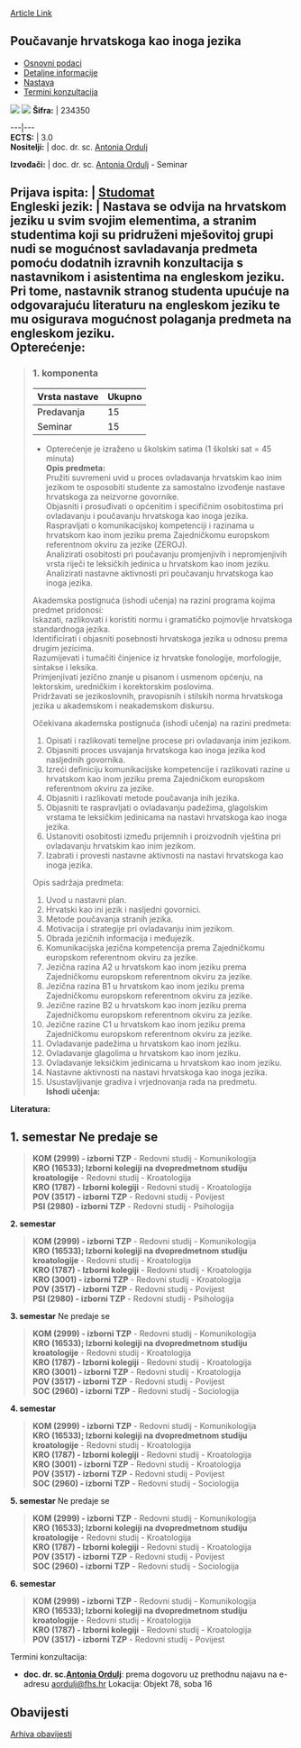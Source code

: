 [Article Link](https://www.fhs.hr/predmet/phkij)

## Poučavanje hrvatskoga kao inoga jezika
  * [Osnovni podaci](https://www.fhs.hr/predmet/phkij#v1id-523798_127592_1_0 "Osnovni podaci")
  * [Detaljne informacije](https://www.fhs.hr/predmet/phkij#v1id-523798_127592_1_1 "Detaljne informacije")
  * [Nastava](https://www.fhs.hr/predmet/phkij#v1id-523798_127592_1_2 "Nastava")
  * [Termini konzultacija](https://www.fhs.hr/predmet/phkij#v1id-523798_127592_1_3 "Termini konzultacija")


[![](https://www.fhs.hr/img/flags/gif/hr.gif)](https://www.fhs.hr/predmet/phkij) [![](https://www.fhs.hr/img/flags/gif/gb.gif)](https://www.fhs.hr/en/course/tcaafl)
**Šifra:** |  234350  
  
---|---  
**ECTS:** |  3.0   
**Nositelji:** |  doc. dr. sc. [Antonia Ordulj](https://www.fhs.hr/djelatnik/antonia.ordulj)   
  
**Izvođači:** |  doc. dr. sc. [Antonia Ordulj](https://www.fhs.hr/djelatnik/antonia.ordulj) - Seminar  
  
**Prijava ispita:** |  [Studomat](http://www.isvu.hr/studomat)  
**Engleski jezik:** |  Nastava se odvija na hrvatskom jeziku u svim svojim elementima, a stranim studentima koji su pridruženi mješovitoj grupi nudi se mogućnost savladavanja predmeta pomoću dodatnih izravnih konzultacija s nastavnikom i asistentima na engleskom jeziku. Pri tome, nastavnik stranog studenta upućuje na odgovarajuću literaturu na engleskom jeziku te mu osigurava mogućnost polaganja predmeta na engleskom jeziku.   
**Opterećenje:**  
---  
> ### 1. komponenta
> | Vrsta nastave | Ukupno  
> ---|---  
> Predavanja | 15  
> Seminar | 15  
> * Opterećenje je izraženo u školskim satima (1 školski sat = 45 minuta)   
**Opis predmeta:**  
> Pružiti suvremeni uvid u proces ovladavanja hrvatskim kao inim jezikom te osposobiti studente za samostalno izvođenje nastave hrvatskoga za neizvorne govornike.   
>  Objasniti i prosuđivati o općenitim i specifičnim osobitostima pri ovladavanju i poučavanju hrvatskoga kao inoga jezika.  
>  Raspravljati o komunikacijskoj kompetenciji i razinama u hrvatskom kao inom jeziku prema Zajedničkomu europskom referentnom okviru za jezike (ZEROJ).   
>  Analizirati osobitosti pri poučavanju promjenjivih i nepromjenjivih vrsta riječi te leksičkih jedinica u hrvatskom kao inom jeziku.   
>  Analizirati nastavne aktivnosti pri poučavanju hrvatskoga kao inoga jezika.   
>    
>  Akademska postignuća (ishodi učenja) na razini programa kojima predmet pridonosi:   
>  Iskazati, razlikovati i koristiti normu i gramatičko pojmovlje hrvatskoga standardnoga jezika.  
>  Identificirati i objasniti posebnosti hrvatskoga jezika u odnosu prema drugim jezicima.  
>  Razumijevati i tumačiti činjenice iz hrvatske fonologije, morfologije, sintakse i leksika.  
>  Primjenjivati jezično znanje u pisanom i usmenom općenju, na lektorskim, uredničkim i korektorskim poslovima.  
>  Pridržavati se jezikoslovnih, pravopisnih i stilskih norma hrvatskoga jezika u akademskom i neakademskom diskursu.  
>    
>  Očekivana akademska postignuća (ishodi učenja) na razini predmeta:   
>  1. Opisati i razlikovati temeljne procese pri ovladavanja inim jezikom.  
>  2. Objasniti proces usvajanja hrvatskoga kao inoga jezika kod nasljednih govornika.  
>  3. Izreći definiciju komunikacijske kompetencije i razlikovati razine u hrvatskom kao inom jeziku prema Zajedničkom europskom referentnom okviru za jezike.  
>  4. Objasniti i razlikovati metode poučavanja inih jezika.  
>  5. Objasniti te raspravljati o ovladavanju padežima, glagolskim vrstama te leksičkim jedinicama na nastavi hrvatskoga kao inoga jezika.   
>  6. Ustanoviti osobitosti između prijemnih i proizvodnih vještina pri ovladavanju hrvatskim kao inim jezikom.  
>  7. Izabrati i provesti nastavne aktivnosti na nastavi hrvatskoga kao inoga jezika.  
>    
>  Opis sadržaja predmeta:   
>  1. Uvod u nastavni plan.  
>  2. Hrvatski kao ini jezik i nasljedni govornici.  
>  3. Metode poučavanja stranih jezika.  
>  4. Motivacija i strategije pri ovladavanju inim jezikom.  
>  5. Obrada jezičnih informacija i međujezik.  
>  6. Komunikacijska jezična kompetencija prema Zajedničkomu europskom referentnom okviru za jezike.  
>  7. Jezična razina A2 u hrvatskom kao inom jeziku prema Zajedničkomu europskom referentnom okviru za jezike.  
>  8. Jezična razina B1 u hrvatskom kao inom jeziku prema Zajedničkomu europskom referentnom okviru za jezike.  
>  9. Jezične razine B2 u hrvatskom kao inom jeziku prema Zajedničkomu europskom referentnom okviru za jezike.  
>  10. Jezične razine C1 u hrvatskom kao inom jeziku prema Zajedničkomu europskom referentnom okviru za jezike.  
>  10. Ovladavanje padežima u hrvatskom kao inom jeziku.  
>  12. Ovladavanje glagolima u hrvatskom kao inom jeziku.  
>  13. Ovladavanje leksičkim jedinicama u hrvatskom kao inom jeziku.  
>  14. Nastavne aktivnosti na nastavi hrvatskoga kao inoga jezika.  
>  15. Usustavljivanje gradiva i vrjednovanja rada na predmetu.  
**Ishodi učenja:**  

  
**Literatura:**  

  
**1. semestar** Ne predaje se  
---  
> **KOM (2999) - izborni TZP** - Redovni studij - Komunikologija  
>  **KRO (16533); Izborni kolegiji na dvopredmetnom studiju kroatologije** - Redovni studij - Kroatologija  
>  **KRO (1787) - Izborni kolegiji** - Redovni studij - Kroatologija  
>  **POV (3517) - izborni TZP** - Redovni studij - Povijest  
>  **PSI (2980) - izborni TZP** - Redovni studij - Psihologija  
>   
  
**2. semestar**  
> **KOM (2999) - izborni TZP** - Redovni studij - Komunikologija  
>  **KRO (16533); Izborni kolegiji na dvopredmetnom studiju kroatologije** - Redovni studij - Kroatologija  
>  **KRO (1787) - Izborni kolegiji** - Redovni studij - Kroatologija  
>  **KRO (3001) - izborni TZP** - Redovni studij - Kroatologija  
>  **POV (3517) - izborni TZP** - Redovni studij - Povijest  
>  **PSI (2980) - izborni TZP** - Redovni studij - Psihologija  
>   
  
**3. semestar** Ne predaje se  
> **KOM (2999) - izborni TZP** - Redovni studij - Komunikologija  
>  **KRO (16533); Izborni kolegiji na dvopredmetnom studiju kroatologije** - Redovni studij - Kroatologija  
>  **KRO (1787) - Izborni kolegiji** - Redovni studij - Kroatologija  
>  **KRO (3001) - izborni TZP** - Redovni studij - Kroatologija  
>  **POV (3517) - izborni TZP** - Redovni studij - Povijest  
>  **SOC (2960) - izborni TZP** - Redovni studij - Sociologija  
>   
  
**4. semestar**  
> **KOM (2999) - izborni TZP** - Redovni studij - Komunikologija  
>  **KRO (16533); Izborni kolegiji na dvopredmetnom studiju kroatologije** - Redovni studij - Kroatologija  
>  **KRO (1787) - Izborni kolegiji** - Redovni studij - Kroatologija  
>  **KRO (3001) - izborni TZP** - Redovni studij - Kroatologija  
>  **POV (3517) - izborni TZP** - Redovni studij - Povijest  
>  **SOC (2960) - izborni TZP** - Redovni studij - Sociologija  
>   
  
**5. semestar** Ne predaje se  
> **KOM (2999) - izborni TZP** - Redovni studij - Komunikologija  
>  **KRO (16533); Izborni kolegiji na dvopredmetnom studiju kroatologije** - Redovni studij - Kroatologija  
>  **KRO (1787) - Izborni kolegiji** - Redovni studij - Kroatologija  
>  **POV (3517) - izborni TZP** - Redovni studij - Povijest  
>  **SOC (2960) - izborni TZP** - Redovni studij - Sociologija  
>   
  
**6. semestar**  
> **KOM (2999) - izborni TZP** - Redovni studij - Komunikologija  
>  **KRO (16533); Izborni kolegiji na dvopredmetnom studiju kroatologije** - Redovni studij - Kroatologija  
>  **KRO (1787) - Izborni kolegiji** - Redovni studij - Kroatologija  
>  **POV (3517) - izborni TZP** - Redovni studij - Povijest  
>   
Termini konzultacija: 
  * **doc. dr. sc.[Antonia Ordulj](https://www.fhs.hr/djelatnik/antonia.ordulj)**: 
prema dogovoru uz prethodnu najavu na e-adresu aordulj@fhs.hr
Lokacija: Objekt 78, soba 16 


## Obavijesti
[Arhiva obavijesti](https://www.fhs.hr/predmet/phkij?@=21ifs#news_122014 "Arhiva obavijesti")
